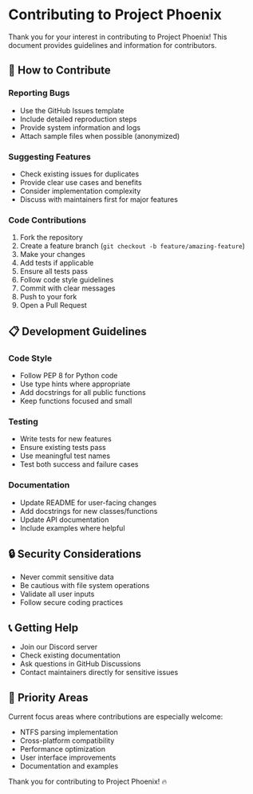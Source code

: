 # Contributing to Project Phoenix

Thank you for your interest in contributing to Project Phoenix! This document provides guidelines and information for contributors.

## 🤝 How to Contribute

### Reporting Bugs
- Use the GitHub Issues template
- Include detailed reproduction steps
- Provide system information and logs
- Attach sample files when possible (anonymized)

### Suggesting Features
- Check existing issues for duplicates
- Provide clear use cases and benefits
- Consider implementation complexity
- Discuss with maintainers first for major features

### Code Contributions
1. Fork the repository
2. Create a feature branch (`git checkout -b feature/amazing-feature`)
3. Make your changes
4. Add tests if applicable
5. Ensure all tests pass
6. Follow code style guidelines
7. Commit with clear messages
8. Push to your fork
9. Open a Pull Request

## 📋 Development Guidelines

### Code Style
- Follow PEP 8 for Python code
- Use type hints where appropriate
- Add docstrings for all public functions
- Keep functions focused and small

### Testing
- Write tests for new features
- Ensure existing tests pass
- Use meaningful test names
- Test both success and failure cases

### Documentation
- Update README for user-facing changes
- Add docstrings for new classes/functions
- Update API documentation
- Include examples where helpful

## 🔒 Security Considerations

- Never commit sensitive data
- Be cautious with file system operations
- Validate all user inputs
- Follow secure coding practices

## 📞 Getting Help

- Join our Discord server
- Check existing documentation
- Ask questions in GitHub Discussions
- Contact maintainers directly for sensitive issues

## 🎯 Priority Areas

Current focus areas where contributions are especially welcome:
- NTFS parsing implementation
- Cross-platform compatibility
- Performance optimization
- User interface improvements
- Documentation and examples

Thank you for contributing to Project Phoenix! 🔥